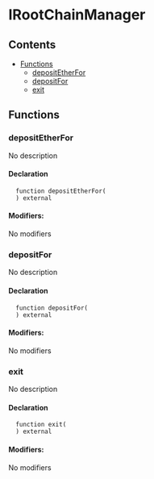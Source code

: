# IRootChainManager





## Contents
<!-- START doctoc generated TOC please keep comment here to allow auto update -->
<!-- DON'T EDIT THIS SECTION, INSTEAD RE-RUN doctoc TO UPDATE -->

- [Functions](#functions)
  - [depositEtherFor](#depositetherfor)
  - [depositFor](#depositfor)
  - [exit](#exit)

<!-- END doctoc generated TOC please keep comment here to allow auto update -->




## Functions

### depositEtherFor
No description


#### Declaration
```solidity
  function depositEtherFor(
  ) external
```

#### Modifiers:
No modifiers



### depositFor
No description


#### Declaration
```solidity
  function depositFor(
  ) external
```

#### Modifiers:
No modifiers



### exit
No description


#### Declaration
```solidity
  function exit(
  ) external
```

#### Modifiers:
No modifiers





